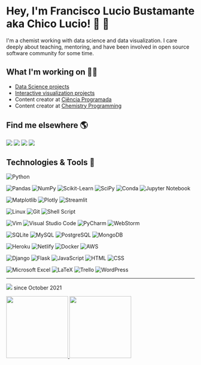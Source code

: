 # Hey, I'm Francisco Lucio Bustamante aka Chico Lucio! :wave: :vulcan_salute:

I'm a chemist working with data science and data visualization.
I care deeply about teaching, mentoring, and have been involved in open source software
community for some time.


## What I'm working on :construction_worker_man:

- [Data Science projects](https://github.com/chicolucio/portfolio-data-science)
- [Interactive visualization projects](https://github.com/chicolucio/portfolio-interactive-visualizations)
- Content creator at [Ciência Programada](https://cienciaprogramada.com.br)
- Content creator at [Chemistry Programming](https://chemistryprogramming.xyz)

## Find me elsewhere :earth_americas:

<div style="display: inline-block"> 
  <a href="https://www.linkedin.com/in/flsbustamante" target="_blank"><img src="https://img.shields.io/badge/-LinkedIn-%230077B5?style=for-the-badge&logo=linkedin&logoColor=white" target="_blank"></a> 
  <a href="https://franciscobustamante.com.br" target="_blank"><img src="https://img.shields.io/badge/portfolio-00A98F?style=for-the-badge&logo=About.me&logoColor=white" target="_blank"></a> 
  <a href = "mailto:flsbustamate[at]gmail.com"><img src="https://img.shields.io/badge/Gmail-D14836?style=for-the-badge&logo=gmail&logoColor=white" target="_blank"></a>
  <a href = "https://t.me/chicolucio"><img src="https://img.shields.io/badge/Telegram-2CA5E0?style=for-the-badge&logo=telegram&logoColor=white" target="_blank"></a>
</div>

## Technologies & Tools :wrench:

![Python](https://img.shields.io/badge/Python-3670A0?style=plastic&logo=python&logoColor=ffdd54)

![Pandas](https://img.shields.io/badge/Pandas-%23150458.svg?style=plastic&logo=pandas&logoColor=white)
![NumPy](https://img.shields.io/badge/NumPy-%23013243.svg?style=plastic&logo=numpy&logoColor=white)
![Scikit-Learn](https://img.shields.io/badge/Scikit_Learn-F7931E.svg?style=plastic&logo=scikit-learn&logoColor=white)
![SciPy](https://img.shields.io/badge/SciPy-8CAAe6.svg?style=plastic&logo=scipy&logoColor=white)
![Conda](https://img.shields.io/badge/Conda-%2344A833.svg?style=plastic&logo=anaconda&logoColor=white)
![Jupyter Notebook](https://img.shields.io/badge/Jupyter-%23FA0F00.svg?style=plastic&logo=jupyter&logoColor=white)

![Matplotlib](https://img.shields.io/badge/Matplotlib-3670A0.svg?style=plastic&logo=&logoColor=white)
![Plotly](https://img.shields.io/badge/Plotly-%233F4F75.svg?style=plastic&logo=plotly&logoColor=white)
![Streamlit](https://img.shields.io/badge/Streamlit-FF4B4B.svg?style=plastic&logo=streamlit&logoColor=white)

![Linux](https://img.shields.io/badge/Linux-FCC624?style=plastic&logo=linux&logoColor=black)
![Git](https://img.shields.io/badge/git-%23F05033.svg?style=plastic&logo=git&logoColor=white)
![Shell Script](https://img.shields.io/badge/Bash-%23121011.svg?style=plastic&logo=gnu-bash&logoColor=white)

![Vim](https://img.shields.io/badge/VIM-%2311AB00.svg?style=plastic&logo=vim&logoColor=white)
![Visual Studio Code](https://img.shields.io/badge/VSCode-0078d7.svg?style=plastic&logo=visual-studio-code&logoColor=white)
![PyCharm](https://img.shields.io/badge/PyCharm-000000.svg?style=plastic&logo=pycharm&logoColor=white)
![WebStorm](https://img.shields.io/badge/WebStorm-000000.svg?style=plastic&logo=webstorm&logoColor=white)

![SQLite](https://img.shields.io/badge/SQLite-003B57.svg?style=plastic&logo=SQLite&logoColor=white)
![MySQL](https://img.shields.io/badge/MySQL-4479A1.svg?style=plastic&logo=MySQL&logoColor=white)
![PostgreSQL](https://img.shields.io/badge/PostgreSQL-4479A1.svg?style=plastic&logo=PostgreSQL&logoColor=white)
![MongoDB](https://img.shields.io/badge/MongoDB-47A248.svg?style=plastic&logo=mongodb&logoColor=white)

![Heroku](https://img.shields.io/badge/Heroku-430098.svg?style=plastic&logo=Heroku&logoColor=white)
![Netlify](https://img.shields.io/badge/Netlify-00C7B7.svg?style=plastic&logo=Netlify&logoColor=white)
![Docker](https://img.shields.io/badge/Docker-2496ED.svg?style=plastic&logo=Docker&logoColor=white)
![AWS](https://img.shields.io/badge/AWS-232F3E.svg?style=plastic&logo=amazonaws&logoColor=white)

![Django](https://img.shields.io/badge/Django-092E20.svg?style=plastic&logo=Django&logoColor=white)
![Flask](https://img.shields.io/badge/Flask-000000.svg?style=plastic&logo=Flask&logoColor=white)
![JavaScript](https://img.shields.io/badge/JavaScript-F7DF1E.svg?style=plastic&logo=javascript&logoColor=white)
![HTML](https://img.shields.io/badge/HTML-E34F26.svg?style=plastic&logo=HTML5&logoColor=white)
![CSS](https://img.shields.io/badge/CSS-302683.svg?style=plastic&logo=css3&logoColor=white)

![Microsoft Excel](https://img.shields.io/badge/Excel-217346?style=plastic&logo=microsoft-excel&logoColor=white)
![LaTeX](https://img.shields.io/badge/LaTex-%23008080.svg?style=plastic&logo=latex&logoColor=white)
![Trello](https://img.shields.io/badge/Trello-%23026AA7.svg?style=plastic&logo=Trello&logoColor=white)
![WordPress](https://img.shields.io/badge/WordPress-%23117AC9.svg?style=plastic&logo=WordPress&logoColor=white)


---

![](https://komarev.com/ghpvc/?username=chicolucio&style=plastic) since October 2021

<a href="#">
  <img src="https://github-readme-stats.vercel.app/api?username=chicolucio&show_icons=true&count_private=true&theme=gotham&include_all_commits=false" height="165">
  <img src="https://github-readme-stats.vercel.app/api/top-langs/?username=chicolucio&layout=compact&theme=gotham&langs_count=6&hide=jupyter%20notebook, scss" height="165">
</a>
